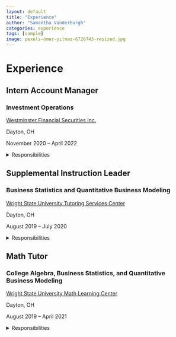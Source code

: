 ```yaml
---
layout: default
title: "Experience"
author: "Samantha Vanderburgh"
categories: experience
tags: [sample]
image: pexels-ömer-yılmaz-6726743-resized.jpg
---
```


<h1> Experience </h1>

<h2>Intern Account Manager</h2>
<h3>Investment Operations</h3>
<div class="experience-wrapper">
   <div class="experience-row">
      <div class="icon-wrapper"><i class="fa-solid fa-briefcase"></i></div>
      <p><a href="https://www.westminsterfinancial.com/">Westminster Financial Securities Inc.</a></p>
   </div>
   <div class="experience-row">
     <div class="icon-wrapper"><i class="fa-solid fa-location-pin"></i></div> 
     <p>Dayton, OH</p>
   </div>
   <div class="experience-row">
     <div class="icon-wrapper"><i class="fa-regular fa-calendar-days"></i></div>
     <p>November 2020 – April 2022</p>
   </div>
   <details><summary>Responsibilities</summary>
      <p>
      ■ Reconciled various portfolio and account management operations for a business of >$0.5B in AUM and >9,000 accounts <br>
      ■ Automated daily trade blotters, transfers, funds, and options reports using Microsoft Excel VBA Macro programs <br>
      ■ Provided account login and navigation support for clients and compiled portfolio performance reports for meetings <br>
      ■ Updated weekly Investment Policy Committee presentations and company pitch presentations containing risk mitigation analysis <br>
      </p>
   </details>
</div>

<h2>Supplemental Instruction Leader</h2>
<h3>Business Statistics and Quantitative Business Modeling</h3>
<div class="experience-wrapper">
   <div class="experience-row">
      <div class="icon-wrapper"><i class="fa-solid fa-briefcase"></i></div> 
      <p><a href="https://www.wright.edu/student-success/academic-support/tutoring-services">Wright State University Tutoring Services Center</a></p>
   </div>
   <div class="experience-row">
      <div class="icon-wrapper"><i class="fa-solid fa-location-pin"></i></div>
      <p>Dayton, OH</p>
   </div>
   <div class="experience-row">
      <div class="icon-wrapper"><i class="fa-regular fa-calendar-days"></i></div>
      <p>August 2019 – July 2020</p>
   </div>
   <details><summary>Responsibilities</summary>
      <p>
      ■ Developed and instructed weekly study and monthly exam review sessions for up to 60 students <br>
      ■ Reinforced topics including descriptive statistics, ad hoc analysis, hypothesis testing, probability, and forecasting <br>
      ■ Provided support and communication with students to assist with coursework <br>
      ■ Produced frequency maps of Supplemental Instruction for decision making purposes of management <br>
      </p>
   </details>  
</div>

<h2>Math Tutor</h2>
<h3>College Algebra, Business Statistics, and Quantitative Business Modeling</h3>
<div class="experience-wrapper">
   <div class="experience-row">
      <div class="icon-wrapper"><i class="fa-solid fa-briefcase"></i></div>
      <p><a href="https://www.wright.edu/student-success/academic-support/math-learning-center">Wright State University Math Learning Center</a></p>
   </div>
   <div class="experience-row">
      <div class="icon-wrapper"><i class="fa-solid fa-location-pin"></i></div>
      <p>Dayton, OH</p>
   </div>
   <div class="experience-row">
      <div class="icon-wrapper"><i class="fa-regular fa-calendar-days"></i></div>
      <p>August 2019 – April 2021</p>
   </div>
   <details><summary>Responsibilities</summary>
      <p>
      ■ Assisted up to 100 students with math homework and exam preparation on both a walk-in and appointment basis <br>
      ■ Worked in tandem with course instructors to stay updated on course curriculum <br>
      ■ Developed study skills for continuous learning of students by practicing established study techniques <br>
      ■ Encouraged learning on an individualized basis by determining measurable and attainable goals for each student <br>
      </p>
   </details>
</div>
